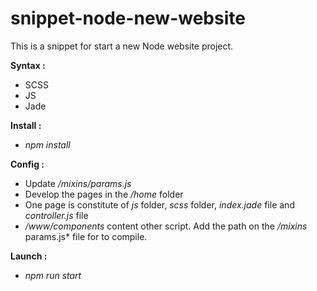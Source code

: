 # snippet-node-new-website

This is a snippet for start a new Node website project.

__Syntax :__
* SCSS
* JS
* Jade

__Install :__
* *npm install*

__Config :__
* Update */mixins/params.js*
* Develop the pages in the */home* folder
* One page is constitute of *js* folder, *scss* folder, *index.jade* file and *controller.js* file
* */www/components* content other script. Add the path on the */mixins* params.js* file for to compile.

__Launch :__
* *npm run start*